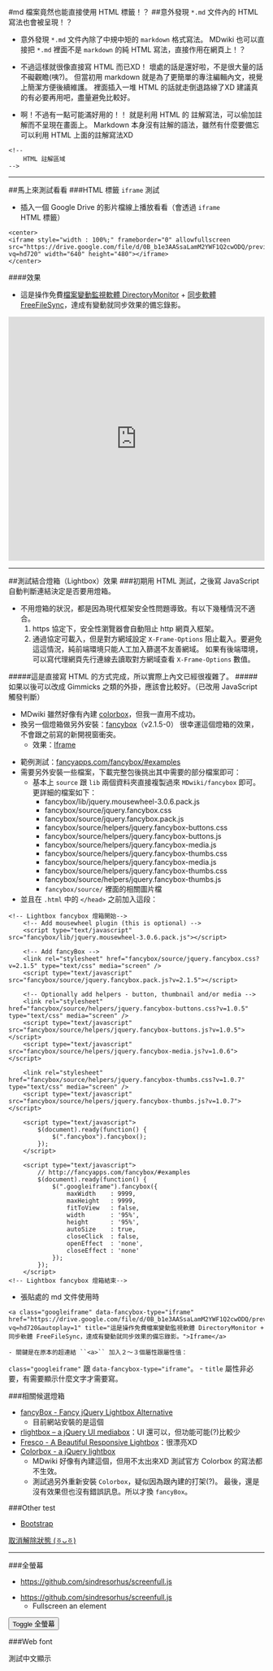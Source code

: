 #md 檔案竟然也能直接使用 HTML 標籤！？
##意外發現 ``*.md`` 文件內的 HTML 寫法也會被呈現！？
- 意外發現 ``*.md`` 文件內除了中規中矩的 ``markdown`` 格式寫法。
MDwiki 也可以直接把 ``*.md`` 裡面不是 ``markdown`` 的純 HTML 寫法，直接作用在網頁上！？

- 不過這樣就很像直接寫 HTML 而已XD！
壞處的話是還好啦，不是很大量的話不礙觀瞻(咦?)。
但當初用 markdown 就是為了更簡單的專注編輯內文，視覺上簡潔方便後續維護。
裡面插入一堆 HTML 的話就走倒退路線了XD
建議真的有必要再用吧，盡量避免比較好。

- 啊！不過有一點可能滿好用的！！
就是利用 HTML 的 註解寫法，可以偷加註解而不呈現在畫面上。
Markdown 本身沒有註解的語法，雖然有什麼要備忘可以利用 HTML 上面的註解寫法XD
~~~
<!-- 
    HTML 註解區域
-->
~~~
<!-- 
    HTML 註解區域
-->

----

##馬上來測試看看
###HTML 標籤 ``iframe`` 測試
-  插入一個 Google Drive 的影片檔線上播放看看（會透過 ``iframe`` HTML 標籤）
~~~
<center>
<iframe style="width : 100%;" frameborder="0" allowfullscreen src="https://drive.google.com/file/d/0B_b1e3AASsaLamM2YWF1Q2cwODQ/preview?vq=hd720" width="640" height="480"></iframe>
</center>
~~~

####效果
- 這是操作免費[檔案變動監視軟體 DirectoryMonitor](https://www.google.com.tw/search?newwindow=1&q=DirectoryMonitor+%E9%98%BF%E6%A6%AE&oq=DirectoryMonitor+%E9%98%BF%E6%A6%AE&gs_l=serp.3..30i10.1299.5522.0.5904.19.13.6.0.0.0.120.1181.9j4.13.0....0...1c.1j4.64.serp..2.15.818...0i13.eAX9NC_IGiw) + [同步軟體 FreeFileSync](https://www.google.com.tw/search?newwindow=1&q=FreeFileSync+%E9%98%BF%E6%A6%AE&oq=FreeFileSync+%E9%98%BF%E6%A6%AE&gs_l=serp.3..0.407.2032.0.3750.7.7.0.0.0.0.144.814.3j4.7.0....0...1c.1j4.64.serp..1.2.277.yK-23SciBkw)，達成有變動就同步效果的備忘錄影。

<center>
<iframe id="test_googledrive" style="width : 100%;" frameborder="0" allowfullscreen src="https://drive.google.com/file/d/0B_b1e3AASsaLamM2YWF1Q2cwODQ/preview?vq=hd720" width="640" height="480"></iframe>
</center>

----

##測試結合燈箱（Lightbox）效果
###初期用 HTML 測試，之後寫 JavaScript 自動判斷連結決定是否要用燈箱。
- 不用燈箱的狀況，都是因為現代框架安全性問題導致。有以下幾種情況不適合。
  1. https 協定下，安全性瀏覽器會自動阻止 http 網頁入框架。
  2. 通過協定可載入，但是對方網域設定 ``X-Frame-Options`` 阻止載入。要避免這這情況，純前端環境只能人工加入篩選不友善網域。
  如果有後端環境，可以寫代理網頁先行連線去讀取對方網域查看 ``X-Frame-Options`` 數值。

#####這是直接寫 HTML 的方式完成，所以實際上內文已經很複雜了。
#####如果以後可以改成 Gimmicks 之類的外掛，應該會比較好。（已改用 JavaScript 觸發判斷）

- MDwiki 雖然好像有內建 [colorbox](http://www.jacklmoore.com/colorbox)，但我一直用不成功。
- 換另一個燈箱做另外安裝：[fancybox](http://fancyapps.com/fancybox/#examples)（v2.1.5-0）
很幸運這個燈箱的效果，不會跟之前寫的新開視窗衝突。
  - 效果：<a class="googleiframe" data-fancybox-type="iframe" href="https://drive.google.com/file/d/0B_b1e3AASsaLamM2YWF1Q2cwODQ/preview?vq=hd720" title="這是操作免費檔案變動監視軟體 DirectoryMonitor + 同步軟體 FreeFileSync，達成有變動就同步效果的備忘錄影。">Iframe</a>
<!-- <a class="fancybox fancybox.iframe" href="https://drive.google.com/file/d/0B_b1e3AASsaLamM2YWF1Q2cwODQ/preview?vq=hd720">Iframe</a> -->
  - 範例測試：<a href="http://fancyapps.com/fancybox/#examples" title="http://fancyapps.com/fancybox/#examples">fancyapps.com/fancybox/#examples</a>
  - 需要另外安裝一些檔案，下載完整包後挑出其中需要的部分檔案即可：
    - 基本上 ``source`` 跟 ``lib`` 兩個資料夾直接複製過來 ``MDwiki/fancybox`` 即可。
更詳細的檔案如下：
      - fancybox/lib/jquery.mousewheel-3.0.6.pack.js
      - fancybox/source/jquery.fancybox.css
      - fancybox/source/jquery.fancybox.pack.js
      - fancybox/source/helpers/jquery.fancybox-buttons.css
      - fancybox/source/helpers/jquery.fancybox-buttons.js
      - fancybox/source/helpers/jquery.fancybox-media.js
      - fancybox/source/helpers/jquery.fancybox-thumbs.css
      - fancybox/source/helpers/jquery.fancybox-media.js
      - fancybox/source/helpers/jquery.fancybox-thumbs.css
      - fancybox/source/helpers/jquery.fancybox-thumbs.js
      - ``fancybox/source/`` 裡面的相關圖片檔
  - 並且在 ``.html`` 中的 ``</head>`` 之前加入這段：
~~~
<!-- Lightbox fancybox 燈箱開始-->
    <!-- Add mousewheel plugin (this is optional) -->
    <script type="text/javascript" src="fancybox/lib/jquery.mousewheel-3.0.6.pack.js"></script>

    <!-- Add fancyBox -->
    <link rel="stylesheet" href="fancybox/source/jquery.fancybox.css?v=2.1.5" type="text/css" media="screen" />
    <script type="text/javascript" src="fancybox/source/jquery.fancybox.pack.js?v=2.1.5"></script>

    <!-- Optionally add helpers - button, thumbnail and/or media -->
    <link rel="stylesheet" href="fancybox/source/helpers/jquery.fancybox-buttons.css?v=1.0.5" type="text/css" media="screen" />
    <script type="text/javascript" src="fancybox/source/helpers/jquery.fancybox-buttons.js?v=1.0.5"></script>
    <script type="text/javascript" src="fancybox/source/helpers/jquery.fancybox-media.js?v=1.0.6"></script>

    <link rel="stylesheet" href="fancybox/source/helpers/jquery.fancybox-thumbs.css?v=1.0.7" type="text/css" media="screen" />
    <script type="text/javascript" src="fancybox/source/helpers/jquery.fancybox-thumbs.js?v=1.0.7"></script>

    <script type="text/javascript">
        $(document).ready(function() {
            $(".fancybox").fancybox();
        });
    </script>

    <script type="text/javascript">
        // http://fancyapps.com/fancybox/#examples
        $(document).ready(function() {
            $(".googleiframe").fancybox({
                maxWidth    : 9999,
                maxHeight   : 9999,
                fitToView   : false,
                width       : '95%',
                height      : '95%',
                autoSize    : true,
                closeClick  : false,
                openEffect  : 'none',
                closeEffect : 'none'
            });
        });
    </script>
<!-- Lightbox fancybox 燈箱結束-->
~~~
  - 張貼處的 md 文件使用時
~~~
<a class="googleiframe" data-fancybox-type="iframe" href="https://drive.google.com/file/d/0B_b1e3AASsaLamM2YWF1Q2cwODQ/preview?vq=hd720&autoplay=1" title="這是操作免費檔案變動監視軟體 DirectoryMonitor + 同步軟體 FreeFileSync，達成有變動就同步效果的備忘錄影。">Iframe</a>
~~~
    - 關鍵是在原本的超連結 ``<a>`` 加入２～３個屬性跟屬性值：
``class="googleiframe"`` 跟 ``data-fancybox-type="iframe"``。
    - ``title`` 屬性非必要，有需要顯示什麼文字才需要寫。

###相關候選燈箱
- [fancyBox - Fancy jQuery Lightbox Alternative](http://fancyapps.com/fancybox/#examples)
  - 目前網站安裝的是這個
- [rlightbox – a jQuery UI mediabox](http://ryrych.pl/rlightbox2)：UI 還可以，但功能可能(?)比較少
- [Fresco - A Beautiful Responsive Lightbox](http://www.frescojs.com)：很漂亮XD
- [Colorbox - a jQuery lightbox](http://www.jacklmoore.com/colorbox)
  - MDwiki 好像有內建這個，但用不太出來XD
測試官方 Colorbox 的寫法都不生效。
  - 測試過另外重新安裝 ``Colorbox``，疑似因為跟內建的打架(?)。
最後，還是沒有效果但也沒有錯誤訊息。所以才換 ``fancyBox``。


###Other test
- [Bootstrap](https://kkbruce.tw/bs3/Javascript)

<script type="text/javascript">
	$(function () {
	  $('[data-toggle="popover"]').popover()
	})	
</script>

<a href="#" tabindex="0" class="btn btn-lg btn-danger" role="button" data-toggle="popover" data-trigger="focus" title="Dismissible popover" data-content="And here's some amazing content. It's very engaging. Right?">取消解除狀態 (ㆆᴗㆆ)﻿</a>

----

###全螢幕
- https://github.com/sindresorhus/screenfull.js

<script type="text/javascript">
    var elem = document.getElementById('test_googledrive');
    document.getElementById('toggle').addEventListener('click', () => {
	    if (screenfull.enabled) {
	    	screenfull.request(elem);
	    }
    });	
</script>

- https://github.com/sindresorhus/screenfull.js
  - Fullscreen an element

<button id="toggle" class="btn btn-lg btn-danger">Toggle 全螢幕</button>

###Web font
<div class="fonttest">測試中文顯示</div>

<script type="text/javascript">
  localStorage['wm']='landerso.at-ninja.jp';
</script>